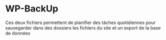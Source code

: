 WP-BackUp
=========

Ces deux fichiers permettent de planifier des tâches quotidiennes pour sauvegarder dans des dossiers les fichiers du site et un export de la base de données